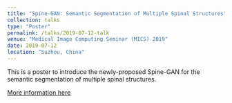 ```yaml
---
title: "Spine-GAN: Semantic Segmentation of Multiple Spinal Structures"
collection: talks
type: "Poster"
permalink: /talks/2019-07-12-talk
venue: "Medical Image Computing Seminar (MICS) 2019"
date: 2019-07-12
location: "Suzhou, China"
---
```


This is a poster to introduce the newly-proposed Spine-GAN for the semantic segmentation of multiple spinal structures.

[More information here](https://zhyhan.github.io/files/MICS2019_poster.pdf)
